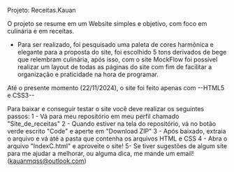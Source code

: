 Projeto: Receitas.Kauan

O projeto se resume em um Website simples e objetivo, com foco em culinária e em receitas.
- Para ser realizado, foi pesquisado uma paleta de cores harmônica e elegante para a proposta do site, foi escolhido 5 tons derivados de bege que relembram culinária, após isso, com o site MockFlow foi possível realizar um layout de todas as páginas do site com fim de facilitar a organização e praticidade na hora de programar.

Até o presente momento (22/11/2024), o site foi feito apenas com --HTML5 e CSS3--

Para baixar e conseguir testar o site você deve realizar os seguintes passos:
1 - Vá para meu repositório em meu perfil chamado "Site_de_receitas"
2 - Quando estiver na tela do repositório, vá no botão verde escrito "Code" e aperte em  "Download ZIP"
3 - Após baixado, extraia o arquivo e vá até a pasta que contenha os arquivos HTML e CSS
4 - Abra o arquivo "IndexC.html" e aproveite o site! 
5- Se tiver sugestões de algum site para me ajudar a melhorar, ou alguma dica, me mande um email! (kauanmqss@outlook.com)

